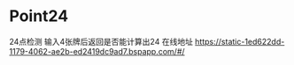 # Point24
24点检测
输入4张牌后返回是否能计算出24
在线地址
https://static-1ed622dd-1179-4062-ae2b-ed2419dc9ad7.bspapp.com/#/
